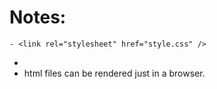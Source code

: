 # Notes:
```
- <link rel="stylesheet" href="style.css" />
```
- <style> {{ css }} </style>
- html files can be rendered just in a browser.
